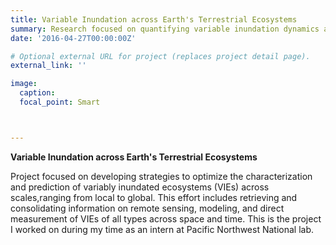 ```yaml
---
title: Variable Inundation across Earth's Terrestrial Ecosystems
summary: Research focused on quantifying variable inundation dynamics across Earth's ecosystems using remote sensing.
date: '2016-04-27T00:00:00Z'

# Optional external URL for project (replaces project detail page).
external_link: ''

image:
  caption: 
  focal_point: Smart



---
```

**Variable Inundation across Earth's Terrestrial Ecosystems**
&nbsp;

Project focused on developing strategies to optimize the characterization and prediction of variably inundated ecosystems (VIEs) across scales,ranging from local to global. This effort includes retrieving and consolidating information on remote sensing, modeling, and direct measurement of VIEs of all types across space and time. This is the project I worked on during my time as an intern at Pacific Northwest National lab.
&nbsp;
